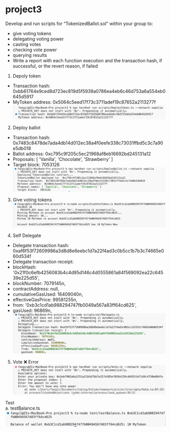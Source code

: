 # project3
Develop and run scripts for “TokenizedBallot.sol” within your group to:
- give voting tokens
- delegating voting power
- casting votes
- checking vote power
- querying results    
- Write a report with each function execution and the transaction hash, if successful, or the revert reason, if failed

1. Depoly token
- Transaction hash: 0xbb61764e9ced8d723ec819d5f5939a0786ea4eb6c46d753a6a554eb0645d5917
- MyToken address: 0x5064c5eed17f73c3711adef19c87652a2113277f
![Deployed Token](img/DeployedToken.png)

2. Deploy ballot
- Transaction hash: 0x7483c8478de7ada4db14d012ec38a4f0eefe338c73031ffbd5c3c7a90e5db018
- Ballot address: 0xc795c9f205c5ec21968af8eb16692bd245131a12
- Proposals:  [ 'Vanilla', 'Chocolate', 'Strawberry' ]
- Target block: 7053126
![Deploy Ballot](img/DeployedBallot.png)

3. Give voting tokens
![Mint Token](img/MintToken.png)

4. Self Delegate
- Delegate transaction hash: 0xaf6f53f72609986a3d8d8e6eebc1d7a22f4ad3c0b5cc1b7b3c74665e060d534f
- Delegate transaction receipt:
- blockHash: '0x21f0c6efb4256083b4c4d95d146c4d0555861a84f569092ea22c64539e225d55',
- blockNumber: 7079145n,
- contractAddress: null,
- cumulativeGasUsed: 16409040n,
- effectiveGasPrice: 99581255n,
- from: '0xb3c1cd1ab988294747fb0049a567a83ff64cd625',
- gasUsed: 96869n,
![Self Delegate](img/selfDelegate.png)

5. Vote
❌ Error
![Vote](img/VoteError.png)

Test  
a. testBalance.ts
![See token balance](img/testBalance.png)
